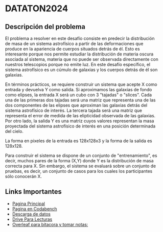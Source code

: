 # DATATON2024
## Descripción del problema

El problema a resolver en este desafío consiste en predecir la distribución de masa de un sistema astrofísico a partir de las deformaciones que produce en la apariencia de cuerpos situados detrás de él. Esto es interesante porque nos permite estudiar la distribución de materia oscura asociada al sistema, materia que no puede ser observada directamente con nuestros telescopios porque no emite luz. En este desafío específico, el sistema astrofísico es un cúmulo de galaxias y los cuerpos detrás de él son galaxias.

En términos prácticos, se requiere construir un sistema que acepte X como entrada y devuelva Y como salida. Si aproximamos las galaxias de fondo como elipses, la entrada X será un cubo con 3 "tajadas" o "slices". Cada una de las primeras dos tajadas será una matriz que representa una de las dos componentes de las elipses que aproximan las galaxias detrás del sistema astrofísico de interés. La tercera tajada será una matriz que representa el error de medida de las elipticidad observada de las galaxias. Por otro lado, la salida Y es una matriz cuyos valores representan la masa proyectada del sistema astrofísico de interés en una posición determinada del cielo.

La forma en pixeles de la entrada es 128x128x3 y la forma de la salida es 128x128.

Para construir el sistema se dispone de un conjunto de "entrenamiento", es decir, muchos pares de la forma (X,Y) donde Y es la distribución de masa correcta para X. Sin embargo, el sistema se evaluará sobre un conjunto de pruebas, es decir, un conjunto de casos para los cuales los participantes sólo conocerán X.
## Links Importantes

* [Pagina Principal](https://dataton.inf.utfsm.cl/)
* [Pagina en Codabench](https://www.codabench.org/competitions/3583/#/pages-tab)
* [Descarga de datos](https://descargas.inf.santiago.usm.cl/train/1.tar.gz)
* [Drive Para Lecturas](https://drive.google.com/drive/folders/1L9aRpMQ1WaiCz-u3MBoK-nQmLNkvShfT?usp=drive_link)
* [Overleaf para bitacora y tomar notas:](https://www.overleaf.com/read/gphwhzxdvwfv#7c86f3)
